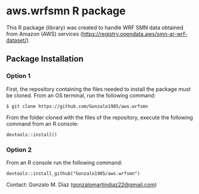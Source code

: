 # aws.wrfsmn R package
This R package (library) was created to handle WRF SMN data obtained from Amazon (AWS) services (https://registry.opendata.aws/smn-ar-wrf-dataset/).

## Package Installation
### Option 1
First, the repository containing the files needed to install the package must be cloned. From an OS terminal, run the following command:
```
$ git clone https://github.com/Gonzalo1985/aws.wrfsmn
```

From the folder cloned with the files of the repository, execute the following command from an R console:
```{r, echo = TRUE, results = FALSE}
devtools::install()
```

### Option 2
From an R console run the following command:
```{r, echo = TRUE, results = FALSE}
devtools::install_github("Gonzalo1985/aws.wrfsmn")
```

Contact: Gonzalo M. Díaz (gonzalomartindiaz22@gmail.com)
